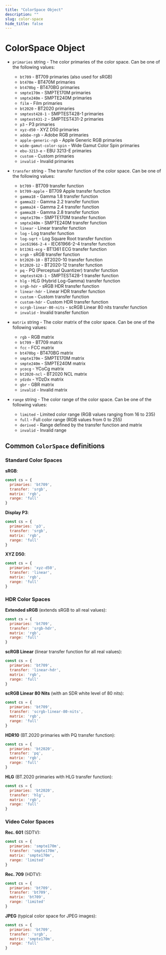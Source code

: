 ```yaml
---
title: "ColorSpace Object"
description: ""
slug: color-space
hide_title: false
---
```


# ColorSpace Object

* `primaries` string - The color primaries of the color space. Can be one of the following values:
  * `bt709` - BT709 primaries (also used for sRGB)
  * `bt470m` - BT470M primaries
  * `bt470bg` - BT470BG primaries
  * `smpte170m` - SMPTE170M primaries
  * `smpte240m` - SMPTE240M primaries
  * `film` - Film primaries
  * `bt2020` - BT2020 primaries
  * `smptest428-1` - SMPTEST428-1 primaries
  * `smptest431-2` - SMPTEST431-2 primaries
  * `p3` - P3 primaries
  * `xyz-d50` - XYZ D50 primaries
  * `adobe-rgb` - Adobe RGB primaries
  * `apple-generic-rgb` - Apple Generic RGB primaries
  * `wide-gamut-color-spin` - Wide Gamut Color Spin primaries
  * `ebu-3213-e` - EBU 3213-E primaries
  * `custom` - Custom primaries
  * `invalid` - Invalid primaries

* `transfer` string - The transfer function of the color space. Can be one of the following values:
  * `bt709` - BT709 transfer function
  * `bt709-apple` - BT709 Apple transfer function
  * `gamma18` - Gamma 1.8 transfer function
  * `gamma22` - Gamma 2.2 transfer function
  * `gamma24` - Gamma 2.4 transfer function
  * `gamma28` - Gamma 2.8 transfer function
  * `smpte170m` - SMPTE170M transfer function
  * `smpte240m` - SMPTE240M transfer function
  * `linear` - Linear transfer function
  * `log` - Log transfer function
  * `log-sqrt` - Log Square Root transfer function
  * `iec61966-2-4` - IEC61966-2-4 transfer function
  * `bt1361-ecg` - BT1361 ECG transfer function
  * `srgb` - sRGB transfer function
  * `bt2020-10` - BT2020-10 transfer function
  * `bt2020-12` - BT2020-12 transfer function
  * `pq` - PQ (Perceptual Quantizer) transfer function
  * `smptest428-1` - SMPTEST428-1 transfer function
  * `hlg` - HLG (Hybrid Log-Gamma) transfer function
  * `srgb-hdr` - sRGB HDR transfer function
  * `linear-hdr` - Linear HDR transfer function
  * `custom` - Custom transfer function
  * `custom-hdr` - Custom HDR transfer function
  * `scrgb-linear-80-nits` - scRGB Linear 80 nits transfer function
  * `invalid` - Invalid transfer function

* `matrix` string - The color matrix of the color space. Can be one of the following values:
  * `rgb` - RGB matrix
  * `bt709` - BT709 matrix
  * `fcc` - FCC matrix
  * `bt470bg` - BT470BG matrix
  * `smpte170m` - SMPTE170M matrix
  * `smpte240m` - SMPTE240M matrix
  * `ycocg` - YCoCg matrix
  * `bt2020-ncl` - BT2020 NCL matrix
  * `ydzdx` - YDzDx matrix
  * `gbr` - GBR matrix
  * `invalid` - Invalid matrix

* `range` string - The color range of the color space. Can be one of the following values:
  * `limited` - Limited color range (RGB values ranging from 16 to 235)
  * `full` - Full color range (RGB values from 0 to 255)
  * `derived` - Range defined by the transfer function and matrix
  * `invalid` - Invalid range

## Common `ColorSpace` definitions

### Standard Color Spaces

**sRGB**:

  ```js
  const cs = {
    primaries: 'bt709',
    transfer: 'srgb',
    matrix: 'rgb',
    range: 'full'
  }
  ```

**Display P3**:

  ```js
  const cs = {
    primaries: 'p3',
    transfer: 'srgb',
    matrix: 'rgb',
    range: 'full'
  }
  ```

**XYZ D50**:

  ```js
  const cs = {
    primaries: 'xyz-d50',
    transfer: 'linear',
    matrix: 'rgb',
    range: 'full'
  }
  ```

### HDR Color Spaces

**Extended sRGB** (extends sRGB to all real values):

  ```js
  const cs = {
    primaries: 'bt709',
    transfer: 'srgb-hdr',
    matrix: 'rgb',
    range: 'full'
  }
  ```

**scRGB Linear** (linear transfer function for all real values):

  ```js
  const cs = {
    primaries: 'bt709',
    transfer: 'linear-hdr',
    matrix: 'rgb',
    range: 'full'
  }
  ```

**scRGB Linear 80 Nits** (with an SDR white level of 80 nits):

  ```js
  const cs = {
    primaries: 'bt709',
    transfer: 'scrgb-linear-80-nits',
    matrix: 'rgb',
    range: 'full'
  }
  ```

**HDR10** (BT.2020 primaries with PQ transfer function):

  ```js
  const cs = {
    primaries: 'bt2020',
    transfer: 'pq',
    matrix: 'rgb',
    range: 'full'
  }
  ```

**HLG** (BT.2020 primaries with HLG transfer function):

  ```js
  const cs = {
    primaries: 'bt2020',
    transfer: 'hlg',
    matrix: 'rgb',
    range: 'full'
  }
  ```

### Video Color Spaces

**Rec. 601** (SDTV):

  ```js
  const cs = {
    primaries: 'smpte170m',
    transfer: 'smpte170m',
    matrix: 'smpte170m',
    range: 'limited'
  }
  ```

**Rec. 709** (HDTV):

  ```js
  const cs = {
    primaries: 'bt709',
    transfer: 'bt709',
    matrix: 'bt709',
    range: 'limited'
  }
  ```

**JPEG** (typical color space for JPEG images):

  ```js
  const cs = {
    primaries: 'bt709',
    transfer: 'srgb',
    matrix: 'smpte170m',
    range: 'full'
  }
  ```

